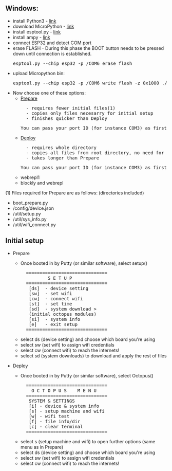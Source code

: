 ## Windows:
* install Python3 - [link](https://www.python.org/downloads/)
* download MicroPython - [link](https://micropython.org/download#esp32)
* install esptool.py - [link](https://github.com/espressif/esptool)
* install ampy - [link](https://github.com/adafruit/ampy)
* connect ESP32 and detect COM port
* erase FLASH - During this phase the BOOT button needs to be pressed down until connection is established.
    <pre>esptool.py --chip esp32 -p /COM6 erase_flash</pre>
* upload Micropython bin: 
    <pre>esptool.py --chip esp32 -p /COM6 write_flash -z 0x1000 ./down/esp32-_FileVersion_.bin</pre>
* Now choose one of these options:
    * [Prepare](https://github.com/octopusengine/octopuslab/blob/master/esp32-micropython/prepare.bat)
        <pre>  - requires fewer initial files(1)
        - copies only files necesarry for initial setup
        - finishes quicker than Deploy</pre>
        <pre>You can pass your port ID (for instance COM3) as first parameter if you're selectning the script from command line.</pre>
    * [Deploy](https://github.com/octopusengine/octopuslab/blob/master/esp32-micropython/deploy.bat)
        <pre>  - requires whole directory
        - copies all files from root directory, no need for initial setup
        - takes longer than Prepare</pre>
        <pre>You can pass your port ID (for instance COM3) as first parameter if you're selectning the script from command line.</pre>
    * webrepl1
    * blockly and webrepl

(1) Files required for Prepare are as follows: (directories included)
 - boot_prepare.py
 - /config/device.json
 - /util/setup.py
 - /util/sys_info.py
 - /util/wifi_connect.py

## Initial setup

* Prepare
    * Once booted in by Putty (or similar software), select setup()
        <pre>
        ==============================
                S E T U P
        ==============================
         [ds]  - device setting
         [sw]  - set wifi
         [cw]  - connect wifi
         [st]  - set time
         [sd]  - system download >
         (initial octopus modules)
         [si]  - system info
         [e]   - exit setup
        ==============================</pre>
    * select ds (device setting) and choose which board you're using
    * select sw (set wifi) to assign wifi credentials
    * select cw (connect wifi) to reach the internets!
    * select sd (system downloads) to download and apply the rest of files
    
* Deploy
    * Once booted in by Putty (or similar software), select Octopus()
        <pre>
        ==============================
          O C T O P U S    M E N U
        ==============================
         SYSTEM & SETTINGS
         [i] - device & system info
         [s] - setup machine and wifi
         [w] - wifi test
         [f] - file info/dir
         [c] - clear terminal
        ==============================</pre>
    * select s (setup machine and wifi) to open further options (same menu as in Prepare)
    * select ds (device setting) and choose which board you're using
    * select sw (set wifi) to assign wifi credentials
    * select cw (connect wifi) to reach the internets!
    
    

